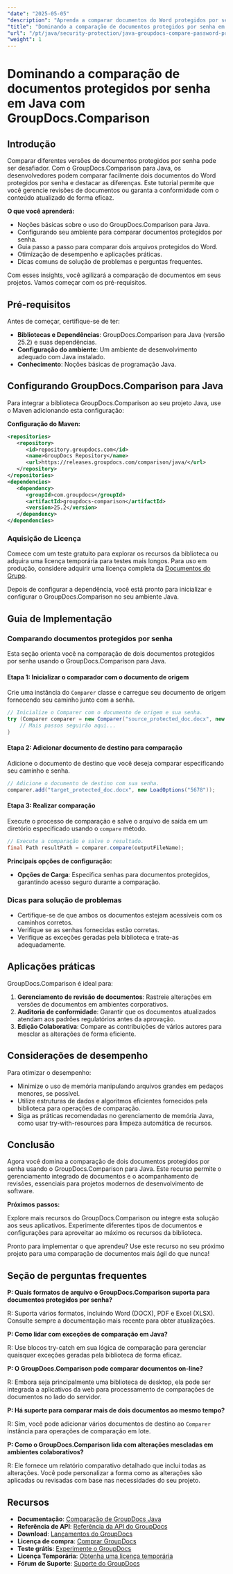 ```yaml
---
"date": "2025-05-05"
"description": "Aprenda a comparar documentos do Word protegidos por senha em Java usando o GroupDocs.Comparison. Este guia aborda configuração, implementação e práticas recomendadas para uma comparação perfeita de documentos."
"title": "Dominando a comparação de documentos protegidos por senha em Java com GroupDocs.Comparison"
"url": "/pt/java/security-protection/java-groupdocs-compare-password-protected-docs/"
"weight": 1
---
```


# Dominando a comparação de documentos protegidos por senha em Java com GroupDocs.Comparison

## Introdução

Comparar diferentes versões de documentos protegidos por senha pode ser desafiador. Com o GroupDocs.Comparison para Java, os desenvolvedores podem comparar facilmente dois documentos do Word protegidos por senha e destacar as diferenças. Este tutorial permite que você gerencie revisões de documentos ou garanta a conformidade com o conteúdo atualizado de forma eficaz.

**O que você aprenderá:**

- Noções básicas sobre o uso do GroupDocs.Comparison para Java.
- Configurando seu ambiente para comparar documentos protegidos por senha.
- Guia passo a passo para comparar dois arquivos protegidos do Word.
- Otimização de desempenho e aplicações práticas.
- Dicas comuns de solução de problemas e perguntas frequentes.

Com esses insights, você agilizará a comparação de documentos em seus projetos. Vamos começar com os pré-requisitos.

## Pré-requisitos

Antes de começar, certifique-se de ter:

- **Bibliotecas e Dependências**: GroupDocs.Comparison para Java (versão 25.2) e suas dependências.
- **Configuração do ambiente**: Um ambiente de desenvolvimento adequado com Java instalado.
- **Conhecimento**: Noções básicas de programação Java.

## Configurando GroupDocs.Comparison para Java

Para integrar a biblioteca GroupDocs.Comparison ao seu projeto Java, use o Maven adicionando esta configuração:

**Configuração do Maven:**

```xml
<repositories>
   <repository>
      <id>repository.groupdocs.com</id>
      <name>GroupDocs Repository</name>
      <url>https://releases.groupdocs.com/comparison/java/</url>
   </repository>
</repositories>
<dependencies>
   <dependency>
      <groupId>com.groupdocs</groupId>
      <artifactId>groupdocs-comparison</artifactId>
      <version>25.2</version>
   </dependency>
</dependencies>
```

### Aquisição de Licença

Comece com um teste gratuito para explorar os recursos da biblioteca ou adquira uma licença temporária para testes mais longos. Para uso em produção, considere adquirir uma licença completa da [Documentos do Grupo](https://purchase.groupdocs.com/buy).

Depois de configurar a dependência, você está pronto para inicializar e configurar o GroupDocs.Comparison no seu ambiente Java.

## Guia de Implementação

### Comparando documentos protegidos por senha

Esta seção orienta você na comparação de dois documentos protegidos por senha usando o GroupDocs.Comparison para Java. 

#### Etapa 1: Inicializar o comparador com o documento de origem

Crie uma instância do `Comparer` classe e carregue seu documento de origem fornecendo seu caminho junto com a senha.

```java
// Inicialize o Comparer com o documento de origem e sua senha.
try (Comparer comparer = new Comparer("source_protected_doc.docx", new LoadOptions("1234"))) {
    // Mais passos seguirão aqui...
}
```

#### Etapa 2: Adicionar documento de destino para comparação

Adicione o documento de destino que você deseja comparar especificando seu caminho e senha.

```java
// Adicione o documento de destino com sua senha.
comparer.add("target_protected_doc.docx", new LoadOptions("5678"));
```

#### Etapa 3: Realizar comparação

Execute o processo de comparação e salve o arquivo de saída em um diretório especificado usando o `compare` método.

```java
// Execute a comparação e salve o resultado.
final Path resultPath = comparer.compare(outputFileName);
```

**Principais opções de configuração:**

- **Opções de Carga**: Especifica senhas para documentos protegidos, garantindo acesso seguro durante a comparação.

### Dicas para solução de problemas

- Certifique-se de que ambos os documentos estejam acessíveis com os caminhos corretos.
- Verifique se as senhas fornecidas estão corretas.
- Verifique as exceções geradas pela biblioteca e trate-as adequadamente.

## Aplicações práticas

GroupDocs.Comparison é ideal para:

1. **Gerenciamento de revisão de documentos**: Rastreie alterações em versões de documentos em ambientes corporativos.
2. **Auditoria de conformidade**: Garantir que os documentos atualizados atendam aos padrões regulatórios antes da aprovação.
3. **Edição Colaborativa**: Compare as contribuições de vários autores para mesclar as alterações de forma eficiente.

## Considerações de desempenho

Para otimizar o desempenho:

- Minimize o uso de memória manipulando arquivos grandes em pedaços menores, se possível.
- Utilize estruturas de dados e algoritmos eficientes fornecidos pela biblioteca para operações de comparação.
- Siga as práticas recomendadas no gerenciamento de memória Java, como usar try-with-resources para limpeza automática de recursos.

## Conclusão

Agora você domina a comparação de dois documentos protegidos por senha usando o GroupDocs.Comparison para Java. Este recurso permite o gerenciamento integrado de documentos e o acompanhamento de revisões, essenciais para projetos modernos de desenvolvimento de software.

**Próximos passos:**

Explore mais recursos do GroupDocs.Comparison ou integre esta solução aos seus aplicativos. Experimente diferentes tipos de documentos e configurações para aproveitar ao máximo os recursos da biblioteca.

Pronto para implementar o que aprendeu? Use este recurso no seu próximo projeto para uma comparação de documentos mais ágil do que nunca!

## Seção de perguntas frequentes

**P: Quais formatos de arquivo o GroupDocs.Comparison suporta para documentos protegidos por senha?**

R: Suporta vários formatos, incluindo Word (DOCX), PDF e Excel (XLSX). Consulte sempre a documentação mais recente para obter atualizações.

**P: Como lidar com exceções de comparação em Java?**

R: Use blocos try-catch em sua lógica de comparação para gerenciar quaisquer exceções geradas pela biblioteca de forma eficaz.

**P: O GroupDocs.Comparison pode comparar documentos on-line?**

R: Embora seja principalmente uma biblioteca de desktop, ela pode ser integrada a aplicativos da web para processamento de comparações de documentos no lado do servidor.

**P: Há suporte para comparar mais de dois documentos ao mesmo tempo?**

R: Sim, você pode adicionar vários documentos de destino ao `Comparer` instância para operações de comparação em lote.

**P: Como o GroupDocs.Comparison lida com alterações mescladas em ambientes colaborativos?**

R: Ele fornece um relatório comparativo detalhado que inclui todas as alterações. Você pode personalizar a forma como as alterações são aplicadas ou revisadas com base nas necessidades do seu projeto.

## Recursos

- **Documentação**: [Comparação de GroupDocs Java](https://docs.groupdocs.com/comparison/java/)
- **Referência de API**: [Referência da API do GroupDocs](https://reference.groupdocs.com/comparison/java/)
- **Download**: [Lançamentos do GroupDocs](https://releases.groupdocs.com/comparison/java/)
- **Licença de compra**: [Comprar GroupDocs](https://purchase.groupdocs.com/buy)
- **Teste grátis**: [Experimente o GroupDocs](https://releases.groupdocs.com/comparison/java/)
- **Licença Temporária**: [Obtenha uma licença temporária](https://purchase.groupdocs.com/temporary-license/)
- **Fórum de Suporte**: [Suporte do GroupDocs](https://forum.groupdocs.com/c/comparison)